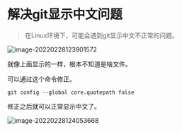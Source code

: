 # 解决git显示中文问题

> 在Linux环境下，可能会遇到git显示中文不正常的问题。



![image-20220228123901572](https://cdn.jsdelivr.net/gh/AZMDDY/imgs/img/image-20220228123901572.png)

就像上面显示的一样，根本不知道是啥文件。

可以通过这个命令修正。

```shell
git config --global core.quotepath false
```

修正之后就可以正常显示中文了。

![image-20220228124053668](https://cdn.jsdelivr.net/gh/AZMDDY/imgs/img/image-20220228124053668.png)